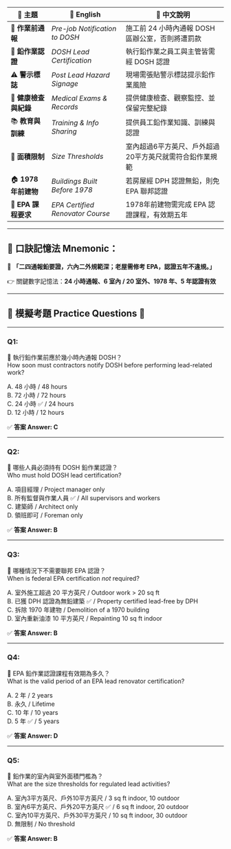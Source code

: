 |🧾 主題|📘 English|📝 中文說明|
|---|---|---|
|📄 **作業前通報**|_Pre-job Notification to DOSH_|施工前 24 小時內通報 DOSH 區辦公室，否則將遭罰款|
|🧪 **鉛作業認證**|_DOSH Lead Certification_|執行鉛作業之員工與主管皆需經 DOSH 認證|
|⚠️ **警示標誌**|_Post Lead Hazard Signage_|現場需張貼警示標誌提示鉛作業風險|
|🏥 **健康檢查與紀錄**|_Medical Exams & Records_|提供健康檢查、觀察監控、並保留完整紀錄|
|📚 **教育與訓練**|_Training & Info Sharing_|提供員工鉛作業知識、訓練與認證|
|📐 **面積限制**|_Size Thresholds_|室內超過6平方英尺、戶外超過20平方英尺就需符合鉛作業規範|
|🏠 **1978年前建物**|_Buildings Built Before 1978_|若房屋經 DPH 認證無鉛，則免 EPA 聯邦認證|
|🏫 **EPA 課程要求**|_EPA Certified Renovator Course_|1978年前建物需完成 EPA 認證課程，有效期五年|

---

## 🧠 口訣記憶法 Mnemonic：

🎯 **「二四通報鉛要證，六內二外規範深；老屋需修考 EPA，認證五年不違規。」**

👉 關鍵數字記憶法：**24 小時通報、6 室內 / 20 室外、1978 年、5 年認證有效**

---

## 📝 模擬考題 Practice Questions 📘

---

### Q1:

📌 執行鉛作業前應於幾小時內通報 DOSH？  
How soon must contractors notify DOSH before performing lead-related work?

A. 48 小時 / 48 hours  
B. 72 小時 / 72 hours  
C. 24 小時 ✅ / 24 hours  
D. 12 小時 / 12 hours

✅ **答案 Answer: C**

---

### Q2:

📌 哪些人員必須持有 DOSH 鉛作業認證？  
Who must hold DOSH lead certification?

A. 項目經理 / Project manager only  
B. 所有監督與作業人員 ✅ / All supervisors and workers  
C. 建築師 / Architect only  
D. 領班即可 / Foreman only

✅ **答案 Answer: B**

---

### Q3:

📌 哪種情況下不需要聯邦 EPA 認證？  
When is federal EPA certification _not_ required?

A. 室外施工超過 20 平方英尺 / Outdoor work > 20 sq ft  
B. 已獲 DPH 認證為無鉛建築 ✅ / Property certified lead-free by DPH  
C. 拆除 1970 年建物 / Demolition of a 1970 building  
D. 室內重新油漆 10 平方英尺 / Repainting 10 sq ft indoor

✅ **答案 Answer: B**

---

### Q4:

📌 EPA 鉛作業認證課程有效期為多久？  
What is the valid period of an EPA lead renovator certification?

A. 2 年 / 2 years  
B. 永久 / Lifetime  
C. 10 年 / 10 years  
D. 5 年 ✅ / 5 years

✅ **答案 Answer: D**

---

### Q5:

📌 鉛作業的室內與室外面積門檻為？  
What are the size thresholds for regulated lead activities?

A. 室內3平方英尺、戶外10平方英尺 / 3 sq ft indoor, 10 outdoor  
B. 室內6平方英尺、戶外20平方英尺 ✅ / 6 sq ft indoor, 20 outdoor  
C. 室內10平方英尺、戶外30平方英尺 / 10 sq ft indoor, 30 outdoor  
D. 無限制 / No threshold

✅ **答案 Answer: B**